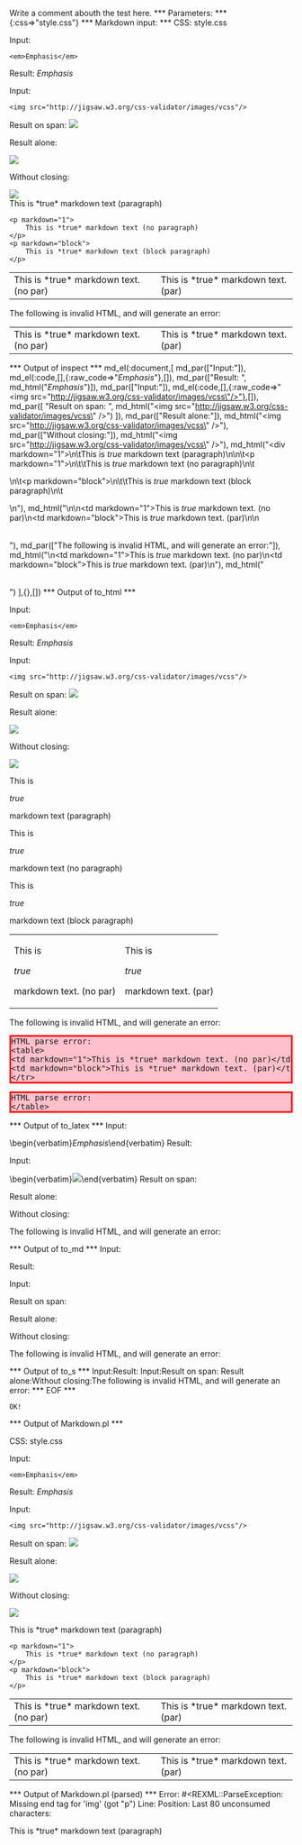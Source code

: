 Write a comment abouth the test here.
*** Parameters: ***
{:css=>"style.css"}
*** Markdown input: ***
CSS: style.css

Input:

	<em>Emphasis</em>

Result: <em>Emphasis</em>

Input:

	<img src="http://jigsaw.w3.org/css-validator/images/vcss"/>

Result on span: <img src="http://jigsaw.w3.org/css-validator/images/vcss"/>

Result alone: 

<img src="http://jigsaw.w3.org/css-validator/images/vcss"/>

Without closing:

<img src="http://jigsaw.w3.org/css-validator/images/vcss">

<div markdown="1">
	This is *true* markdown text (paragraph)

	<p markdown="1">
		This is *true* markdown text (no paragraph)
	</p>
	<p markdown="block">
		This is *true* markdown text (block paragraph)
	</p>
</div>

<table>
<tr>
<td markdown="1">This is *true* markdown text. (no par)</td>
<td markdown="block">This is *true* markdown text. (par)</td>
</tr>
</table>


The following is invalid HTML, and will generate an error:

<table>
<td markdown="1">This is *true* markdown text. (no par)</td>
<td markdown="block">This is *true* markdown text. (par)</td>
</tr>
</table>


*** Output of inspect ***
md_el(:document,[
	md_par(["Input:"]),
	md_el(:code,[],{:raw_code=>"<em>Emphasis</em>"},[]),
	md_par(["Result: ", md_html("<em>Emphasis</em>")]),
	md_par(["Input:"]),
	md_el(:code,[],{:raw_code=>"<img src=\"http://jigsaw.w3.org/css-validator/images/vcss\"/>"},[]),
	md_par([
		"Result on span: ",
		md_html("<img src=\"http://jigsaw.w3.org/css-validator/images/vcss\" />")
	]),
	md_par(["Result alone:"]),
	md_html("<img src=\"http://jigsaw.w3.org/css-validator/images/vcss\" />"),
	md_par(["Without closing:"]),
	md_html("<img src=\"http://jigsaw.w3.org/css-validator/images/vcss\" />"),
	md_html("<div markdown=\"1\">\n\tThis is *true* markdown text (paragraph)\n\n\t<p markdown=\"1\">\n\t\tThis is *true* markdown text (no paragraph)\n\t</p>\n\t<p markdown=\"block\">\n\t\tThis is *true* markdown text (block paragraph)\n\t</p>\n</div>"),
	md_html("<table>\n<tr>\n<td markdown=\"1\">This is *true* markdown text. (no par)</td>\n<td markdown=\"block\">This is *true* markdown text. (par)</td>\n</tr>\n</table>"),
	md_par(["The following is invalid HTML, and will generate an error:"]),
	md_html("<table>\n<td markdown=\"1\">This is *true* markdown text. (no par)</td>\n<td markdown=\"block\">This is *true* markdown text. (par)</td>\n</tr>"),
	md_html("</table>")
],{},[])
*** Output of to_html ***

<p>Input:</p>

<pre><code>&lt;em&gt;Emphasis&lt;/em&gt;</code></pre>

<p>Result: <em>Emphasis</em></p>

<p>Input:</p>

<pre><code>&lt;img src=&quot;http://jigsaw.w3.org/css-validator/images/vcss&quot;/&gt;</code></pre>

<p>Result on span: <img src='http://jigsaw.w3.org/css-validator/images/vcss' /></p>

<p>Result alone:</p>
<img src='http://jigsaw.w3.org/css-validator/images/vcss' />
<p>Without closing:</p>
<img src='http://jigsaw.w3.org/css-validator/images/vcss' /><div>
<p>
<p>This is</p>
</p>
<em>
<p>
<p>true</p>
</p>
</em>
<p>
<p>markdown text (paragraph)</p>
</p>
<p>
<p>
<p>This is</p>
</p>
<em>
<p>
<p>true</p>
</p>
</em>
<p>
<p>markdown text (no paragraph)</p>
</p>
</p>
	<p>
<p>
<p>This is</p>
</p>
<em>
<p>
<p>true</p>
</p>
</em>
<p>
<p>markdown text (block paragraph)</p>
</p>
</p>
</div><table>
<tr>
<td>
<p>This is</p>
<em>
<p>true</p>
</em>
<p>markdown text. (no par)</p>
</td>
<td>
<p>This is</p>
<em>
<p>true</p>
</em>
<p>markdown text. (par)</p>
</td>
</tr>
</table>
<p>The following is invalid HTML, and will generate an error:</p>
<pre class='markdown-html-error' style='border: solid 3px red; background-color: pink'>HTML parse error: 
&lt;table&gt;
&lt;td markdown=&quot;1&quot;&gt;This is *true* markdown text. (no par)&lt;/td&gt;
&lt;td markdown=&quot;block&quot;&gt;This is *true* markdown text. (par)&lt;/td&gt;
&lt;/tr&gt;</pre><pre class='markdown-html-error' style='border: solid 3px red; background-color: pink'>HTML parse error: 
&lt;/table&gt;</pre>
*** Output of to_latex ***
Input:

\begin{verbatim}<em>Emphasis</em>\end{verbatim}
Result: 

Input:

\begin{verbatim}<img src="http://jigsaw.w3.org/css-validator/images/vcss"/>\end{verbatim}
Result on span: 

Result alone:

Without closing:

The following is invalid HTML, and will generate an error:


*** Output of to_md ***
Input:

Result:

Input:

Result on span:

Result alone:

Without closing:

The following is invalid HTML, and will
generate an error:


*** Output of to_s ***
Input:Result: Input:Result on span: Result alone:Without closing:The following is invalid HTML, and will generate an error:
*** EOF ***



	OK!



*** Output of Markdown.pl ***
<p>CSS: style.css</p>

<p>Input:</p>

<pre><code>&lt;em&gt;Emphasis&lt;/em&gt;
</code></pre>

<p>Result: <em>Emphasis</em></p>

<p>Input:</p>

<pre><code>&lt;img src="http://jigsaw.w3.org/css-validator/images/vcss"/&gt;
</code></pre>

<p>Result on span: <img src="http://jigsaw.w3.org/css-validator/images/vcss"/></p>

<p>Result alone: </p>

<p><img src="http://jigsaw.w3.org/css-validator/images/vcss"/></p>

<p>Without closing:</p>

<p><img src="http://jigsaw.w3.org/css-validator/images/vcss"></p>

<div markdown="1">
    This is *true* markdown text (paragraph)

    <p markdown="1">
        This is *true* markdown text (no paragraph)
    </p>
    <p markdown="block">
        This is *true* markdown text (block paragraph)
    </p>
</div>

<table>
<tr>
<td markdown="1">This is *true* markdown text. (no par)</td>
<td markdown="block">This is *true* markdown text. (par)</td>
</tr>
</table>

<p>The following is invalid HTML, and will generate an error:</p>

<table>
<td markdown="1">This is *true* markdown text. (no par)</td>
<td markdown="block">This is *true* markdown text. (par)</td>
</tr>
</table>

*** Output of Markdown.pl (parsed) ***
Error: #<REXML::ParseException: Missing end tag for 'img' (got "p")
Line: 
Position: 
Last 80 unconsumed characters:
  <div markdown="1">     This is *true* markdown text (paragraph)      <p markdow>
